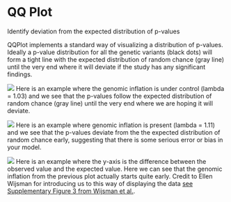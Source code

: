 # QQ Plot

Identify deviation from the expected distribution of p-values

QQPlot implements a standard way of visualizing a distribution of p-values. Ideally a p-value distribution for all the genetic variants (black dots) will form a tight line with the expected distribution of random chance (gray line) until the very end where it will deviate if the study has any significant findings.

![](/images/QQPlot_Image1.png)
Here is an example where the genomic inflation is under control (lambda = 1.03) and we see that the p-values follow the expected distribution of random chance (gray line) until the very end where we are hoping it will deviate.

![](/images/QQPlot_Image2.png)
Here is an example where genomic inflation is present (lambda = 1.11) and we see that the p-values deviate from the the expected distribution of random chance early, suggesting that there is some serious error or bias in your model.

![](/images/QQPlot_Image3.png)
Here is an example where the y-axis is the difference between the observed value and the expected value. Here we can see that the genomic inflation from the previous plot actually starts quite early. Credit to Ellen Wijsman for introducing us to this way of displaying the data [see Supplementary Figure 3 from Wijsman et al.](https://doi.org/10.1371/journal.pgen.1001308).
